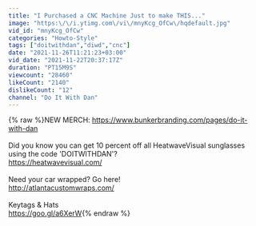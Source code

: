```yaml
---
title: "I Purchased a CNC Machine Just to make THIS..."
image: "https:\/\/i.ytimg.com\/vi\/mnyKcg_OfCw\/hqdefault.jpg"
vid_id: "mnyKcg_OfCw"
categories: "Howto-Style"
tags: ["doitwithdan","diwd","cnc"]
date: "2021-11-26T11:21:23+03:00"
vid_date: "2021-11-22T20:37:17Z"
duration: "PT15M9S"
viewcount: "28460"
likeCount: "2140"
dislikeCount: "12"
channel: "Do It With Dan"
---
```

{% raw %}NEW MERCH: <a rel="nofollow" target="blank" href="https://www.bunkerbranding.com/pages/do-it-with-dan">https://www.bunkerbranding.com/pages/do-it-with-dan</a><br /><br />Did you know you can get 10 percent off all HeatwaveVisual sunglasses using the code 'DOITWITHDAN'?<br /><a rel="nofollow" target="blank" href="https://heatwavevisual.com/">https://heatwavevisual.com/</a><br /><br />Need your car wrapped? Go here!<br /><a rel="nofollow" target="blank" href="http://atlantacustomwraps.com/">http://atlantacustomwraps.com/</a><br /><br />Keytags &amp; Hats<br /><a rel="nofollow" target="blank" href="https://goo.gl/a6XerW">https://goo.gl/a6XerW</a>{% endraw %}
